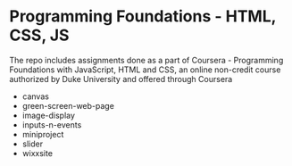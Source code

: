# Programming Foundations - HTML, CSS, JS


The repo includes assignments done as a part of Coursera - Programming Foundations with JavaScript, HTML
and CSS, an online non-credit course authorized by Duke University and offered through Coursera

- canvas
- green-screen-web-page
- image-display
- inputs-n-events
- miniproject
- slider
- wixxsite
